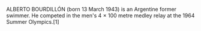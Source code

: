 ALBERTO BOURDILLÓN (born 13 March 1943) is an Argentine former swimmer. He competed in the men's 4 × 100 metre medley relay at the 1964 Summer Olympics.[1]
